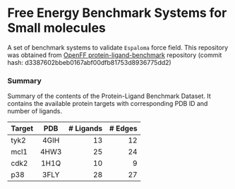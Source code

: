 # Free Energy Benchmark Systems for Small molecules
A set of benchmark systems to validate `Espaloma` force field. This repository was obtained from [OpenFF protein-ligand-benchmark](https://github.com/openforcefield/protein-ligand-benchmark/tree/main) repository (commit hash: d3387602bbeb0167abf00dfb81753d8936775dd2)



### Summary
Summary of the contents of the Protein-Ligand Benchmark Dataset. It contains the available protein targets with corresponding PDB ID and number of ligands.

| Target    |  PDB |# Ligands| # Edges |
| --------- |:----:|--------:|--------:|
| tyk2      | 4GIH | 13      | 12      |
| mcl1      | 4HW3 | 25      | 24      |
| cdk2      | 1H1Q | 10      | 9       |
| p38       | 3FLY | 28      | 27      |
